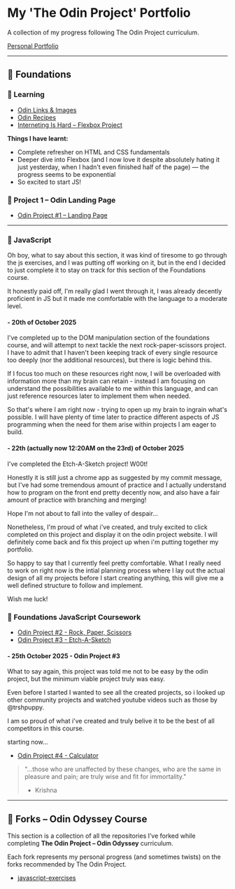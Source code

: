 <link rel="stylesheet" href="./styles.css">

# My 'The Odin Project' Portfolio

A collection of my progress following The Odin Project curriculum.

[Personal Portfolio](https://ackkracck.github.io/Portfolio/)

---

## 🧱 Foundations

### 📖 Learning
- [Odin Links & Images](./Foundations/exercises/HTML-CSS/odin-links-and-images)
- [Odin Recipes](./Foundations/exercises/HTML-CSS/odin-recipes)
- [Interneting Is Hard – Flexbox Project](./Foundations/exercises/HTML-CSS/other-projects/interneting-is-hard/flexbox/flexbox.html)

**Things I have learnt:**
- Complete refresher on HTML and CSS fundamentals  
- Deeper dive into Flexbox (and I now love it despite absolutely hating it just yesterday, when I hadn't even finished half of the page) — the progress seems to be exponential  
- So excited to start JS!

### 🧩 Project 1 – Odin Landing Page
- [Odin Project #1 – Landing Page](./Foundations/exercises/HTML-CSS/odin-landing-page)

---

### 🙌 JavaScript 
Oh boy, what to say about this section, it was kind of tiresome to go through the js exercises, and I was putting off working on it, but in the end I decided to just complete it to stay on track for this section of the Foundations course.

It honestly paid off, I'm really glad I went through it, I was already decently proficient in JS but it made me comfortable with the language to a moderate level.

#### - 20th of October 2025 
I've completed up to the DOM manipulation section of the foundations course, and will attempt to next tackle the next rock-paper-scissors project. I have to admit that I haven't been keeping track of every single resource too deeply (nor the additional resources), but there is logic behind this.

If I focus too much on these resources right now, I will be overloaded with information more than my brain can retain - instead I am focusing on understand the possibilities available to me within this language, and can just reference resources later to implement them when needed.

So that's where I am right now - trying to open up my brain to ingrain what's possible. I will have plenty of time later to practice different aspects of JS programming when the need for them arise within projects I am eager to build.

#### - 22th (actually now 12:20AM on the 23rd) of October 2025
I've completed the Etch-A-Sketch project! W00t!

Honestly it is still just a chrome app as suggested by my commit message, but I've had some tremendous amount of practice and I actually understand how to program on the front end pretty decently now, and also have a fair amount of practice with branching and merging!

Hope I'm not about to fall into the valley of despair...

Nonetheless, I'm proud of what i've created, and truly excited to click completed on this project and display it on the odin project website. I will definitely come back and fix this project up when i'm putting together my portfolio.

So happy to say that I currently feel pretty comfortable. What I really need to work on right now is the intial planning process where I lay out the actual design of all my projects before I start creating anything, this will give me a well defined structure to follow and implement.

Wish me luck!

### 📖 Foundations JavaScript Coursework
- [Odin Project #2 - Rock, Paper, Scissors](./Foundations/Odin-Projects/rock-paper-scissors/)
- [Odin Project #3 - Etch-A-Sketch](./Foundations/Odin-Projects/etch-a-sketch/)

#### - 25th October 2025 - Odin Project #3
What to say again, this project was told me not to be easy by the odin project, but the minimum viable project truly was easy.

Even before I started I wanted to see all the created projects, so i looked up other community projects and watched youtube videos such as those by @trshpuppy.

I am so proud of what i've created and truly belive it to be the best of all competitors in this course.

starting now...

- [Odin Project #4 - Calculator](./Foundations/Odin-Projects/calculator/)
> "...those who are unaffected by these changes, who are the same in pleasure and pain; are truly wise and fit for immortality."
>
> - Krishna

---

## 🍴 Forks – Odin Odyssey Course

This section is a collection of all the repositories I’ve forked while completing **The Odin Project – Odin Odyssey** curriculum.

Each fork represents my personal progress (and sometimes twists) on the forks recommended by The Odin Project.

- [javascript-exercises](https://www.github.com/ackkracck/javascript-exercises)